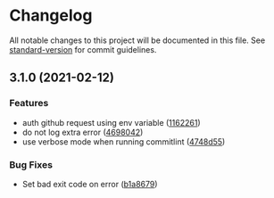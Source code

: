 # Changelog

All notable changes to this project will be documented in this file. See [standard-version](https://github.com/conventional-changelog/standard-version) for commit guidelines.

## 3.1.0 (2021-02-12)


### Features

* auth github request using env variable ([1162261](https://github.com/politics-rewired/commitlint-circle/commit/1162261f9fd605438ae932255adc343b661870e1))
* do not log extra error ([4698042](https://github.com/politics-rewired/commitlint-circle/commit/46980426b7f2a08eaa68835e7877f155bd20f0c3))
* use verbose mode when running commitlint ([4748d55](https://github.com/politics-rewired/commitlint-circle/commit/4748d55f6c08e5e119d2d0f9b0613a74eaeaaeda))


### Bug Fixes

* Set bad exit code on error ([b1a8679](https://github.com/politics-rewired/commitlint-circle/commit/b1a867997d39a73328a5f5ae085213fe48a55126))
